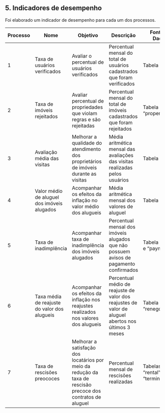 ## 5. Indicadores de desempenho

Foi elaborado um indicador de desempenho para cada um dos processos.

| Processo | Nome                                         | Objetivo                                                                                                      | Descrição                                                                                           | Fonte de Dados                   | Perspectiva               |
| -------- | -------------------------------------------- | ------------------------------------------------------------------------------------------------------------- | --------------------------------------------------------------------------------------------------- | -------------------------------- | ------------------------- |
| 1        | Taxa de usuários verificados                 | Avaliar o percentual de usuários verificados                                                                  | Percentual mensal do total de usuários cadastrados que foram verificados                            | Tabela “user”                    | Aprendizado e Crescimento |
| 2        | Taxa de imóveis rejeitados                   | Avaliar percentual de propriedades que violam regras e são rejeitadas                                         | Percentual mensal do total de imóveis cadastrados que foram rejeitados                              | Tabela “property”                | Processos internos        |
| 3        | Avaliação média das visitas                  | Melhorar a qualidade do atendimento dos proprietários de imóveis durante as visitas                           | Média aritmética mensal das avaliações das visitas realizadas pelos usuários                        | Tabela “visit”                   | Aprendizado e Crescimento |
| 4        | Valor médio de aluguel dos imóveis alugados  | Acompanhar os efeitos da inflação no valor médio dos alugueis                                                 | Média aritmética mensal dos valores de aluguel                                                      | Tabela “rental”                  | Processos internos        |
| 5        | Taxa de inadimplência                        | Acompanhar taxa de inadimplência dos imóveis alugados                                                         | Percentual mensal dos imóveis alugados que não possuem avisos de pagamento confirmados              | Tabela “rental” e “payment”      | Financeiro                |
| 6        | Taxa média de reajuste do valor dos alugueis | Acompanhar os efeitos da inflação nos reajustes realizados nos valores dos alugueis                           | Percentual médio de reajuste de valor dos reajustes de valor de aluguel abertos nos últimos 3 meses | Tabela “renegotiation”           | Financeiro                |
| 7        | Taxa de rescisões preococes                  | Melhorar a satisfação dos locatários por meio da redução da taxa de rescisão precoce dos contratos de aluguel | Percentual mensal de rescisões realizadas                                                           | Tabelas “rental” e “termination” | Aprendizado e Crescimento |
